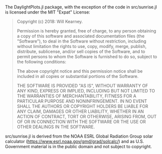 The DaylightPlots.jl package, with the exception of the code in src/sunrise.jl is 
licensed under the MIT "Expat" License:

> Copyright (c) 2018: Will Kearney.
>
> Permission is hereby granted, free of charge, to any person obtaining a copy
> of this software and associated documentation files (the "Software"), to deal
> in the Software without restriction, including without limitation the rights
> to use, copy, modify, merge, publish, distribute, sublicense, and/or sell
> copies of the Software, and to permit persons to whom the Software is
> furnished to do so, subject to the following conditions:
>
> The above copyright notice and this permission notice shall be included in all
> copies or substantial portions of the Software.
>
> THE SOFTWARE IS PROVIDED "AS IS", WITHOUT WARRANTY OF ANY KIND, EXPRESS OR
> IMPLIED, INCLUDING BUT NOT LIMITED TO THE WARRANTIES OF MERCHANTABILITY,
> FITNESS FOR A PARTICULAR PURPOSE AND NONINFRINGEMENT. IN NO EVENT SHALL THE
> AUTHORS OR COPYRIGHT HOLDERS BE LIABLE FOR ANY CLAIM, DAMAGES OR OTHER
> LIABILITY, WHETHER IN AN ACTION OF CONTRACT, TORT OR OTHERWISE, ARISING FROM,
> OUT OF OR IN CONNECTION WITH THE SOFTWARE OR THE USE OR OTHER DEALINGS IN THE
> SOFTWARE.
>

src/sunrise.jl is derived from the NOAA ESRL Global Radiation Group solar 
calculator (https://www.esrl.noaa.gov/gmd/grad/solcalc/) and as U.S. Government 
material is in the public domain and not subject to copyright.

